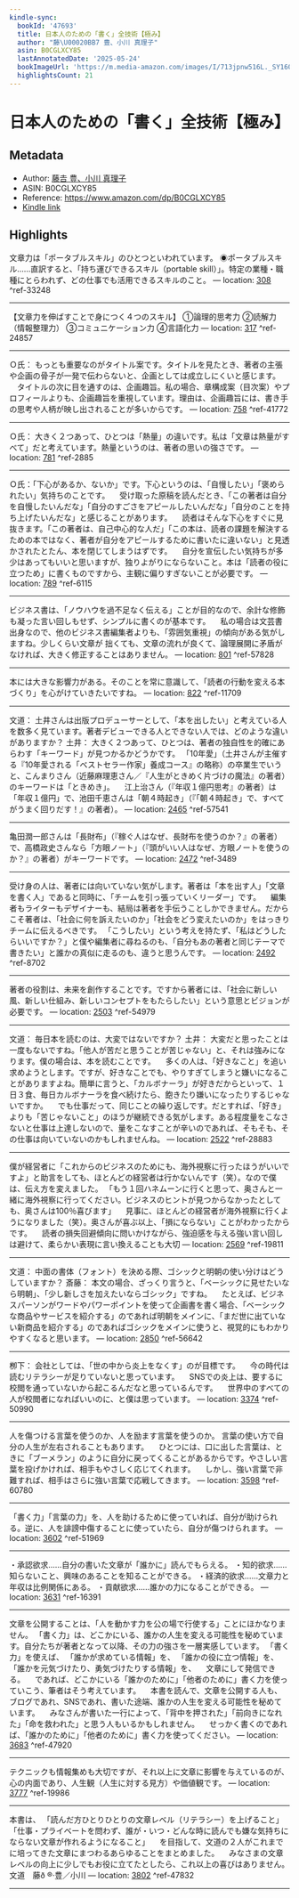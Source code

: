 ```yaml
---
kindle-sync:
  bookId: '47693'
  title: 日本人のための「書く」全技術【極み】
  author: "藤\U00020BB7 豊、小川 真理子"
  asin: B0CGLXCY85
  lastAnnotatedDate: '2025-05-24'
  bookImageUrl: 'https://m.media-amazon.com/images/I/713jpnw516L._SY160.jpg'
  highlightsCount: 21
---
```

# 日本人のための「書く」全技術【極み】
## Metadata
* Author: [藤𠮷 豊、小川 真理子](https://www.amazon.comundefined)
* ASIN: B0CGLXCY85
* Reference: https://www.amazon.com/dp/B0CGLXCY85
* [Kindle link](kindle://book?action=open&asin=B0CGLXCY85)

## Highlights
文章力は「ポータブルスキル」のひとつといわれています。 ◉ポータブルスキル……直訳すると、「持ち運びできるスキル（portable skill）」。特定の業種・職種にとらわれず、どの仕事でも活用できるスキルのこと。 — location: [308](kindle://book?action=open&asin=B0CGLXCY85&location=308) ^ref-33248

---
【文章力を伸ばすことで身につく４つのスキル】 ①論理的思考力 ②読解力（情報整理力） ③コミュニケーション力 ④言語化力 — location: [317](kindle://book?action=open&asin=B0CGLXCY85&location=317) ^ref-24857

---
Ｏ氏： もっとも重要なのがタイトル案です。タイトルを見たとき、著者の主張や企画の骨子が一発で伝わらないと、企画としては成立しにくいと感じます。 　タイトルの次に目を通すのは、企画趣旨。私の場合、章構成案（目次案）やプロフィールよりも、企画趣旨を重視しています。理由は、企画趣旨には、書き手の思考や人柄が映し出されることが多いからです。 — location: [758](kindle://book?action=open&asin=B0CGLXCY85&location=758) ^ref-41772

---
Ｏ氏： 大きく２つあって、ひとつは「熱量」の違いです。私は「文章は熱量がすべて」だと考えています。熱量というのは、著者の思いの強さです。 — location: [781](kindle://book?action=open&asin=B0CGLXCY85&location=781) ^ref-2885

---
Ｏ氏：「下心があるか、ないか」です。下心というのは、「自慢したい」「褒められたい」気持ちのことです。 　受け取った原稿を読んだとき、「この著者は自分を自慢したいんだな」「自分のすごさをアピールしたいんだな」「自分のことを持ち上げたいんだな」と感じることがあります。 　読者はそんな下心をすぐに見抜きます。「この著者は、自己中心的な人だ」「この本は、読者の課題を解決するための本ではなく、著者が自分をアピールするために書いたに違いない」と見透かされたとたん、本を閉じてしまうはずです。 　自分を宣伝したい気持ちが多少はあってもいいと思いますが、独りよがりにならないこと。本は「読者の役に立つため」に書くものですから、主観に偏りすぎないことが必要です。 — location: [789](kindle://book?action=open&asin=B0CGLXCY85&location=789) ^ref-6115

---
ビジネス書は、「ノウハウを過不足なく伝える」ことが目的なので、余計な修飾も凝った言い回しもせず、シンプルに書くのが基本です。 　私の場合は文芸書出身なので、他のビジネス書編集者よりも、「雰囲気重視」の傾向がある気がしますね。少しくらい文章が 拙くても、文章の流れが良くて、論理展開に矛盾がなければ、大きく修正することはありません。 — location: [801](kindle://book?action=open&asin=B0CGLXCY85&location=801) ^ref-57828

---
本には大きな影響力がある。そのことを常に意識して、「読者の行動を変える本づくり」を心がけていきたいですね。 — location: [822](kindle://book?action=open&asin=B0CGLXCY85&location=822) ^ref-11709

---
文道： 土井さんは出版プロデューサーとして、「本を出したい」と考えている人を数多く見ています。著者デビューできる人とできない人では、どのような違いがありますか？ 土井： 大きく２つあって、ひとつは、著者の独自性を的確にあらわす「キーワード」が見つかるかどうかです。 「10年愛」（土井さんが主催する『10年愛される「ベストセラー作家」養成コース』の略称）の卒業生でいうと、こんまりさん（近藤麻理恵さん／『人生がときめく片づけの魔法』の著者）のキーワードは「ときめき」。 　江上治さん（『年収１億円思考』の著者）は「年収１億円」で、池田千恵さんは「朝４時起き」（『「朝４時起き」で、すべてがうまく回りだす！』の著者）。 — location: [2465](kindle://book?action=open&asin=B0CGLXCY85&location=2465) ^ref-57541

---
亀田潤一郎さんは「長財布」（『稼ぐ人はなぜ、長財布を使うのか？』の著者）で、高橋政史さんなら「方眼ノート」（『頭がいい人はなぜ、方眼ノートを使うのか？』の著者）がキーワードです。 — location: [2472](kindle://book?action=open&asin=B0CGLXCY85&location=2472) ^ref-3489

---
受け身の人は、著者には向いていない気がします。著者は「本を出す人」「文章を書く人」であると同時に、「チームを引っ張っていくリーダー」です。 　編集者もライターもデザイナーも、結局は著者を手伝うことしかできません。だからこそ著者は、「社会に何を訴えたいのか」「社会をどう変えたいのか」をはっきりチームに伝えるべきです。 「こうしたい」という考えを持たず、「私はどうしたらいいですか？」と僕や編集者に尋ねるのも、「自分もあの著者と同じテーマで書きたい」と誰かの真似に走るのも、違うと思うんです。 — location: [2492](kindle://book?action=open&asin=B0CGLXCY85&location=2492) ^ref-8702

---
著者の役割は、未来を創作することです。ですから著者には、「社会に新しい風、新しい仕組み、新しいコンセプトをもたらしたい」という意思とビジョンが必要です。 — location: [2503](kindle://book?action=open&asin=B0CGLXCY85&location=2503) ^ref-54979

---
文道： 毎日本を読むのは、大変ではないですか？ 土井： 大変だと思ったことは一度もないですね。「他人が苦だと思うことが苦じゃない」と、それは強みになります。僕の場合は、本を読むことです。 　多くの人は、「好きなこと」を追い求めようとします。ですが、好きなことでも、やりすぎてしまうと嫌いになることがありますよね。簡単に言うと、「カルボナーラ」が好きだからといって、１日３食、毎日カルボナーラを食べ続けたら、飽きたり嫌いになったりするじゃないですか。 　でも仕事だって、同じことの繰り返しです。だとすれば、「好き」よりも「苦じゃないこと」のほうが継続できる気がします。ある程度量をこなさないと仕事は上達しないので、量をこなすことが辛いのであれば、そもそも、その仕事は向いていないのかもしれませんね。 — location: [2522](kindle://book?action=open&asin=B0CGLXCY85&location=2522) ^ref-28883

---
僕が経営者に「これからのビジネスのためにも、海外視察に行ったほうがいいですよ」と助言をしても、ほとんどの経営者は行かないんです（笑）。なので僕は、伝え方を変えました。 「もう１回ハネムーンに行くと思って、奥さんと一緒に海外視察に行ってください。ビジネスのヒントが見つからなかったとしても、奥さんは100％喜びます」 　見事に、ほとんどの経営者が海外視察に行くようになりました（笑）。奥さんが喜ぶ以上、「損にならない」ことがわかったからです。 　読者の損失回避傾向に問いかけながら、強迫感を与える強い言い回しは避けて、柔らかい表現に言い換えることも大切 — location: [2569](kindle://book?action=open&asin=B0CGLXCY85&location=2569) ^ref-19811

---
文道： 中面の書体（フォント）を決める際、ゴシックと明朝の使い分けはどうしていますか？ 斎藤： 本文の場合、ざっくり言うと、「ベーシックに見せたいなら明朝」、「少し新しさを加えたいならゴシック」ですね。 　たとえば、ビジネスパーソンがワードやパワーポイントを使って企画書を書く場合、「ベーシックな商品やサービスを紹介する」のであれば明朝をメインに、「まだ世に出ていない新商品を紹介する」のであればゴシックをメインに使うと、視覚的にもわかりやすくなると思います。 — location: [2850](kindle://book?action=open&asin=B0CGLXCY85&location=2850) ^ref-56642

---
栁下： 会社としては、「世の中から炎上をなくす」のが目標です。 　今の時代は読むリテラシーが足りていないと思っています。 　SNSでの炎上は、要するに校閲を通っていないから起こるんだなと思っているんです。 　世界中のすべての人が校閲者になればいいのに、と僕は思っています。 — location: [3374](kindle://book?action=open&asin=B0CGLXCY85&location=3374) ^ref-50990

---
人を傷つける言葉を使うのか、人を励ます言葉を使うのか。 言葉の使い方で自分の人生が左右されることもあります。 　ひとつには、口に出した言葉は、ときに「ブーメラン」のように自分に戻ってくることがあるからです。やさしい言葉を投げかければ、相手もやさしく応じてくれます。 　しかし、強い言葉で非難すれば、相手はさらに強い言葉で応戦してきます。 — location: [3598](kindle://book?action=open&asin=B0CGLXCY85&location=3598) ^ref-60780

---
「書く力」「言葉の力」を、人を助けるために使っていれば、自分が助けられる。逆に、人を誹謗中傷することに使っていたら、自分が傷つけられます。 — location: [3602](kindle://book?action=open&asin=B0CGLXCY85&location=3602) ^ref-51969

---
・承認欲求……自分の書いた文章が「誰かに」読んでもらえる。 ・知的欲求……知らないこと、興味のあることを知ることができる。 ・経済的欲求……文章力と年収は比例関係にある。 ・貢献欲求……誰かの力になることができる。 — location: [3631](kindle://book?action=open&asin=B0CGLXCY85&location=3631) ^ref-16391

---
文章を公開することは、「人を動かす力を公の場で行使する」ことにほかなりません。 「書く力」は、どこかにいる、誰かの人生を変える可能性を秘めています。自分たちが著者となって以降、その力の強さを一層実感しています。 「書く力」を使えば、 「誰かが求めている情報」を、 「誰かの役に立つ情報」を、 「誰かを元気づけたり、勇気づけたりする情報」を、 　文章にして発信できる。 　であれば、どこかにいる「誰かのために」「他者のために」書く力を使っていこう、筆者はそう考えています。 　本書を読んで、文章を公開する人も、ブログであれ、SNSであれ、書いた途端、誰かの人生を変える可能性を秘めています。 　みなさんが書いた一行によって、「背中を押された」「前向きになれた」「命を救われた」と思う人もいるかもしれません。 　せっかく書くのであれば、「誰かのために」「他者のために」書く力を使ってください。 — location: [3683](kindle://book?action=open&asin=B0CGLXCY85&location=3683) ^ref-47920

---
テクニックも情報集めも大切ですが、それ以上に文章に影響を与えているのが、心の内面であり、人生観（人生に対する見方）や価値観です。 — location: [3777](kindle://book?action=open&asin=B0CGLXCY85&location=3777) ^ref-19986

---
本書は、 「読んだ方ひとりひとりの文章レベル（リテラシー）を上げること」 「仕事・プライベートを問わず、誰が・いつ・どんな時に読んでも嫌な気持ちにならない文章が作れるようになること」 　を目指して、文道の２人がこれまでに培ってきた文章にまつわるあらゆることをまとめました。 　みなさまの文章レベルの向上に少しでもお役に立てたとしたら、これ以上の喜びはありません。 文道　藤ð ®·豊／小川 — location: [3802](kindle://book?action=open&asin=B0CGLXCY85&location=3802) ^ref-47832

---
